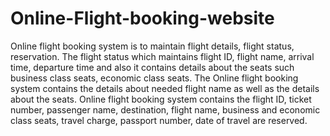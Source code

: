 # Online-Flight-booking-website
Online flight booking system is to maintain flight details, flight status, reservation. The flight status which maintains flight ID, flight name, arrival time, departure time and also it contains details about the seats such business class seats, economic class seats.
The Online flight booking system contains the details about needed flight name as well as the details about the seats. Online flight booking system contains the flight ID, ticket number, passenger name, destination, flight name, business and economic class seats, travel charge, passport number, date of travel are reserved.
